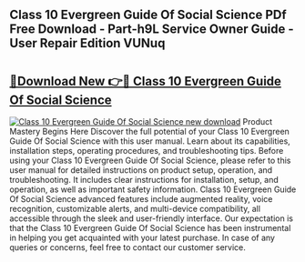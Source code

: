 ## Class 10 Evergreen Guide Of Social Science PDf Free Download - Part-h9L Service Owner Guide - User Repair Edition VUNuq

# <h2><a href="http://bc56406.oget.top/?id=Class+10+Evergreen+Guide+Of+Social+Science">🔗Download New 👉🔴 Class 10 Evergreen Guide Of Social Science</a></h2>

[![Class 10 Evergreen Guide Of Social Science new download](https://i.imgur.com/5g1atiW.png)](http://bc56406.oget.top/?id=Class+10+Evergreen+Guide+Of+Social+Science)
Product Mastery Begins Here Discover the full potential of your Class 10 Evergreen Guide Of Social Science with this user manual. Learn about its capabilities, installation steps, operating procedures, and troubleshooting tips. Before using your Class 10 Evergreen Guide Of Social Science, please refer to this user manual for detailed instructions on product setup, operation, and troubleshooting. It includes clear instructions for installation, setup, and operation, as well as important safety information. Class 10 Evergreen Guide Of Social Science advanced features include augmented reality, voice recognition, customizable alerts, and multi-device compatibility, all accessible through the sleek and user-friendly interface. Our expectation is that the Class 10 Evergreen Guide Of Social Science has been instrumental in helping you get acquainted with your latest purchase. In case of any queries or concerns, feel free to contact our customer service.
